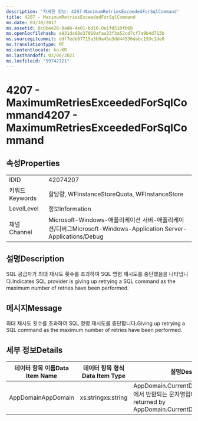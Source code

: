```yaml
---
description: '자세한 정보: 4207-MaximumRetriesExceededForSqlCommand'
title: 4207 - MaximumRetriesExceededForSqlCommand
ms.date: 03/30/2017
ms.assetid: 8c8bee26-9ad4-4e01-bd16-0e1fd510fb6b
ms.openlocfilehash: e831da08e37010afaa33f3a52cd7cf7a9b4d713b
ms.sourcegitcommit: ddf7edb67715a5b9a45e3dd44536dabc153c1de0
ms.translationtype: MT
ms.contentlocale: ko-KR
ms.lasthandoff: 02/06/2021
ms.locfileid: "99742721"
---
```

# <a name="4207---maximumretriesexceededforsqlcommand"></a><span data-ttu-id="4448b-103">4207 - MaximumRetriesExceededForSqlCommand</span><span class="sxs-lookup"><span data-stu-id="4448b-103">4207 - MaximumRetriesExceededForSqlCommand</span></span>

## <a name="properties"></a><span data-ttu-id="4448b-104">속성</span><span class="sxs-lookup"><span data-stu-id="4448b-104">Properties</span></span>  
  
|||  
|-|-|  
|<span data-ttu-id="4448b-105">ID</span><span class="sxs-lookup"><span data-stu-id="4448b-105">ID</span></span>|<span data-ttu-id="4448b-106">4207</span><span class="sxs-lookup"><span data-stu-id="4448b-106">4207</span></span>|  
|<span data-ttu-id="4448b-107">키워드</span><span class="sxs-lookup"><span data-stu-id="4448b-107">Keywords</span></span>|<span data-ttu-id="4448b-108">할당량, WFInstanceStore</span><span class="sxs-lookup"><span data-stu-id="4448b-108">Quota, WFInstanceStore</span></span>|  
|<span data-ttu-id="4448b-109">Level</span><span class="sxs-lookup"><span data-stu-id="4448b-109">Level</span></span>|<span data-ttu-id="4448b-110">정보</span><span class="sxs-lookup"><span data-stu-id="4448b-110">Information</span></span>|  
|<span data-ttu-id="4448b-111">채널</span><span class="sxs-lookup"><span data-stu-id="4448b-111">Channel</span></span>|<span data-ttu-id="4448b-112">Microsoft-Windows-애플리케이션 서버-애플리케이션/디버그</span><span class="sxs-lookup"><span data-stu-id="4448b-112">Microsoft-Windows-Application Server-Applications/Debug</span></span>|  
  
## <a name="description"></a><span data-ttu-id="4448b-113">설명</span><span class="sxs-lookup"><span data-stu-id="4448b-113">Description</span></span>  

 <span data-ttu-id="4448b-114">SQL 공급자가 최대 재시도 횟수를 초과하여 SQL 명령 재시도를 중단했음을 나타냅니다.</span><span class="sxs-lookup"><span data-stu-id="4448b-114">Indicates SQL provider is giving up retrying a SQL command as the maximum number of retries have been performed.</span></span>  
  
## <a name="message"></a><span data-ttu-id="4448b-115">메시지</span><span class="sxs-lookup"><span data-stu-id="4448b-115">Message</span></span>  

 <span data-ttu-id="4448b-116">최대 재시도 횟수를 초과하여 SQL 명령 재시도를 중단합니다.</span><span class="sxs-lookup"><span data-stu-id="4448b-116">Giving up retrying a SQL command as the maximum number of retries have been performed.</span></span>  
  
## <a name="details"></a><span data-ttu-id="4448b-117">세부 정보</span><span class="sxs-lookup"><span data-stu-id="4448b-117">Details</span></span>  
  
|<span data-ttu-id="4448b-118">데이터 항목 이름</span><span class="sxs-lookup"><span data-stu-id="4448b-118">Data Item Name</span></span>|<span data-ttu-id="4448b-119">데이터 항목 형식</span><span class="sxs-lookup"><span data-stu-id="4448b-119">Data Item Type</span></span>|<span data-ttu-id="4448b-120">설명</span><span class="sxs-lookup"><span data-stu-id="4448b-120">Description</span></span>|  
|--------------------|--------------------|-----------------|  
|<span data-ttu-id="4448b-121">AppDomain</span><span class="sxs-lookup"><span data-stu-id="4448b-121">AppDomain</span></span>|<span data-ttu-id="4448b-122">xs:string</span><span class="sxs-lookup"><span data-stu-id="4448b-122">xs:string</span></span>|<span data-ttu-id="4448b-123">AppDomain.CurrentDomain.FriendlyName에서 반환되는 문자열입니다.</span><span class="sxs-lookup"><span data-stu-id="4448b-123">The string returned by AppDomain.CurrentDomain.FriendlyName.</span></span>|
